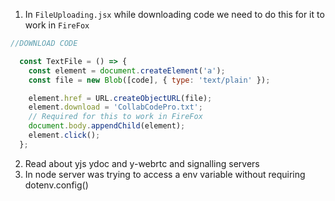 1. In `FileUploading.jsx` while downloading code we need to do this for it to work in `FireFox`
```javascript
//DOWNLOAD CODE

  const TextFile = () => {
    const element = document.createElement('a');
    const file = new Blob([code], { type: 'text/plain' });

    element.href = URL.createObjectURL(file);
    element.download = 'CollabCodePro.txt';
    // Required for this to work in FireFox
    document.body.appendChild(element); 
    element.click();
  };
```
2. Read about yjs ydoc and y-webrtc and signalling servers
3. In node server was trying to access a env variable without requiring dotenv.config()